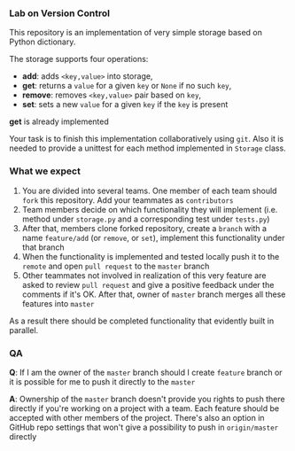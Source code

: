 ### Lab on Version Control

This repository is an implementation of very simple storage based on Python dictionary.

The storage supports four operations:
* **add**: adds `<key,value>` into storage,
* **get**: returns a `value` for a given `key` or `None` if no such `key`,
* **remove**: removes `<key,value>` pair based on `key`,
* **set**: sets a new `value` for a given `key` if the `key` is present

**get** is already implemented

Your task is to finish this implementation collaboratively using `git`. Also it is needed to provide a unittest for each method implemented in `Storage` class.

### What we expect

1. You are divided into several teams. One member of each team should `fork` this repository. Add your teammates as `contributors`
1. Team members decide on which functionality they will implement (i.e. method under `storage.py` and a corresponding test under `tests.py`)
1. After that, members clone forked repository, create a `branch` with a name `feature/add` (or `remove`, or `set`), implement this functionality under that branch
1. When the functionality is implemented and tested locally push it to the `remote` and open `pull request` to the `master` branch
1. Other teammates not involved in realization of this very feature are asked to review `pull request` and give a positive feedback under the comments if it's OK. After that, owner of `master` branch merges all these features into `master`

As a result there should be completed functionality that evidently built in parallel.

### QA

**Q**: If I am the owner of the `master` branch should I create `feature` branch or it is possible for me to push it directly to the `master`

**A**: Ownership of the `master` branch doesn't provide you rights to push there directly if you're working on a project with a team. Each feature should be accepted with other members of the project. There's also an option in GitHub repo settings that won't give a possibility to push in `origin/master` directly



